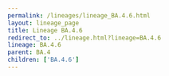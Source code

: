 ```yaml
---
permalink: /lineages/lineage_BA.4.6.html
layout: lineage_page
title: Lineage BA.4.6
redirect_to: ../lineage.html?lineage=BA.4.6
lineage: BA.4.6
parent: BA.4
children: ['BA.4.6']
---
```

